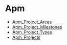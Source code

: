 # Apm

* [Apm_Project_Areas](Apm_Project_Areas.md)
* [Apm_Project_Milestones](Apm_Project_Milestones.md)
* [Apm_Project_Types](Apm_Project_Types.md)
* [Apm_Projects](Apm_Projects.md)

